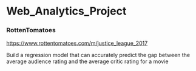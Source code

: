# Web_Analytics_Project


### RottenTomatoes
https://www.rottentomatoes.com/m/justice_league_2017





Build a regression model that can accurately predict the gap between the average audience rating and the average critic rating for a movie
